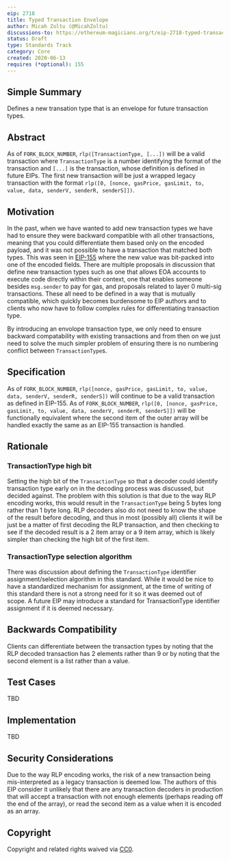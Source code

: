 ```yaml
---
eip: 2718
title: Typed Transaction Envelope
author: Micah Zoltu (@MicahZoltu)
discussions-to: https://ethereum-magicians.org/t/eip-2718-typed-transaction-envelope/4355
status: Draft
type: Standards Track
category: Core
created: 2020-06-13
requires (*optional): 155
---
```


## Simple Summary
Defines a new transation type that is an envelope for future transaction types.

## Abstract
As of `FORK_BLOCK_NUMBER`, `rlp([TransactionType, [...])` will be a valid transaction where `TransactionType` is a number identifying the format of the transaction and `[...]` is the transaction, whose definition is defined in future EIPs.  The first new transaction will be just a wrapped legacy transaction with the format `rlp([0, [nonce, gasPrice, gasLimit, to, value, data, senderV, senderR, senderS]])`.

## Motivation
In the past, when we have wanted to add new transaction types we have had to ensure they were backward compatible with all other transactions, meaning that you could differentiate them based only on the encoded payload, and it was not possible to have a transaction that matched both types.  This was seen in [EIP-155](./eip-155.md) where the new value was bit-packed into one of the encoded fields.  There are multiple proposals in discussion that define new transaction types such as one that allows EOA accounts to execute code directly within their context, one that enables someone besides `msg.sender` to pay for gas, and proposals related to layer 0 multi-sig transactions.  These all need to be defined in a way that is mutually compatible, which quickly becomes burdensome to EIP authors and to clients who now have to follow complex rules for differentiating transaction type.

By introducing an envolope transaction type, we only need to ensure backward compatability with existing transactions and from then on we just need to solve the much simpler problem of ensuring there is no numbering conflict between `TransactionType`s.

## Specification
As of `FORK_BLOCK_NUMBER`, `rlp([nonce, gasPrice, gasLimit, to, value, data, senderV, senderR, senderS])` will continue to be a valid transaction as defined in EIP-155.  As of `FORK_BLOCK_NUMBER`, `rlp([0, [nonce, gasPrice, gasLimit, to, value, data, senderV, senderR, senderS]])` will be functionally equivalent where the second item of the outer array will be handled exactly the same as an EIP-155 transaction is handled.

## Rationale
### TransactionType high bit
Setting the high bit of the `TransactionType` so that a decoder could identify transaction type early on in the decoding process was discussed, but decided against.  The problem with this solution is that due to the way RLP encoding works, this would result in the `TransactionType` being 5 bytes long rather than 1 byte long.  RLP decoders also do not need to know the shape of the result before decoding, and thus in most (possibly all) clients it will be just be a matter of first decoding the RLP transaction, and then checking to see if the decoded result is a 2 item array or a 9 item array, which is likely simpler than checking the high bit of the first item.
### TransactionType selection algorithm
There was discussion about defining the `TransactionType` identifier assignment/selection algorithm in this standard.  While it would be nice to have a standardized mechanism for assignment, at the time of writing of this standard there is not a strong need for it so it was deemed out of scope.  A future EIP may introduce a standard for TransactionType identifier assignment if it is deemed necessary.

## Backwards Compatibility
Clients can differentiate between the transaction types by noting that the RLP decoded transaction has 2 elements rather than 9 or by noting that the second element is a list rather than a value.

## Test Cases
TBD

## Implementation
TBD

## Security Considerations
Due to the way RLP encoding works, the risk of a new transaction being mis-interpreted as a legacy transaction is deemed low.  The authors of this EIP consider it unlikely that there are any transaction decoders in production that will accept a transaction with not enough elements (perhaps reading off the end of the array), or read the second item as a value when it is encoded as an array.

## Copyright
Copyright and related rights waived via [CC0](https://creativecommons.org/publicdomain/zero/1.0/).
